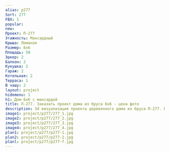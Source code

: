 ```yaml
---
alias: p277
Sort: 277
FBX: 1
popular: 
new: 
Проект: П-277
Этажность: Мансардный
Крыша: Ломаная
Размер: 6х6
Площадь: 58
Эркер: 2
Балкон: 2
Кукушка: 2
Гараж: 2
Котельная: 2
Терраса: 1
В чашу: 2
layout: project
hidemenu: 1
h1: Дом 6х6 с мансардой
title: П-277. Заказать проект дома из бруса 6х6 - цена фото
description: 3d визуализация проекта деревянного дома из бруса П-277. Площадь 58 м2, размер 6х6. Вы можете внести любые изменения в проект.
image1: project/p277/277_1.jpg
image2: project/p277/277_2.jpg
image3: project/p277/277_3.jpg
image4: project/p277/277_4.jpg
plan1: project/p277/p277-1.jpg
plan2: project/p277/p277-2.jpg
planl: project/p277/p277-f.jpg
---
```

